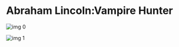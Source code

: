 # Abraham Lincoln:Vampire Hunter

![img 0](https://i.imgur.com/57u3nTd.jpg)

![img 1](https://i.imgur.com/MSZGIvF.jpg)

